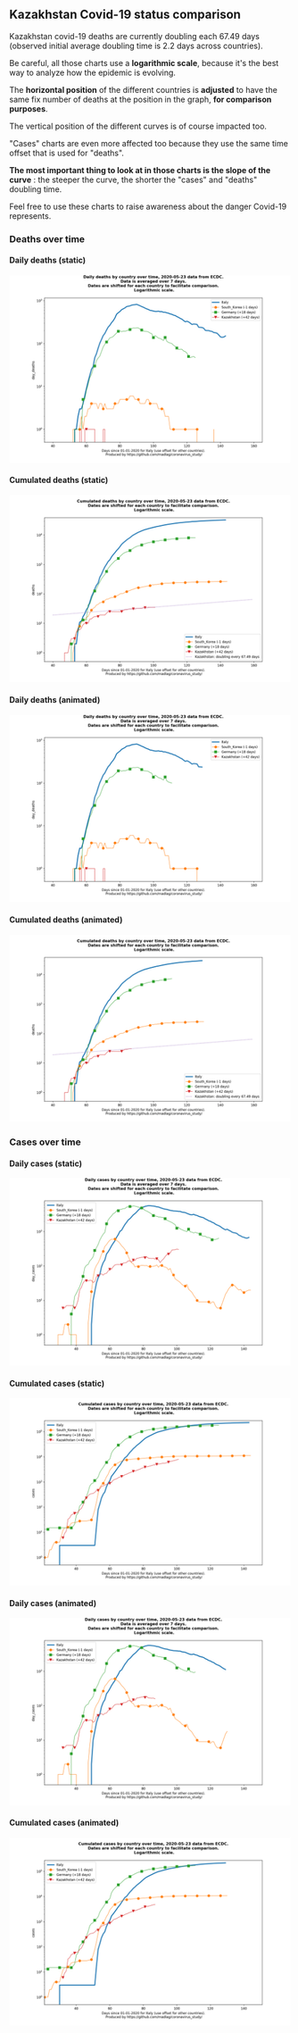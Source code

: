## Kazakhstan Covid-19 status comparison 

Kazakhstan covid-19 deaths are currently doubling each 67.49 days (observed initial average doubling time is 2.2 days across countries).



Be careful, all those charts use a **logarithmic scale**, because it's the best way to analyze how the epidemic is evolving.
 
The **horizontal position** of the different countries is **adjusted** to have the same fix number of deaths at the position in the graph, **for comparison purposes**.

The vertical position of the different curves is of course impacted too.

"Cases" charts are even more affected too because they use the same time offset that is used for "deaths".

**The most important thing to look at in those charts is the slope of the curve** : the steeper the curve, the shorter the "cases" and "deaths" doubling time.

Feel free to use these charts to raise awareness about the danger Covid-19 represents. 


 
### Deaths over time
 
#### Daily deaths (static)
![Kazakhstan covid-19 daily deaths static chart](https://raw.githubusercontent.com/madlag/coronavirus_study/master/notebooks/graphs/2020-05-23/countries/Kazakhstan/2020-05-23_Kazakhstan_day_deaths.png "Kazakhstan covid-19 day_deaths static chart")   
 
#### Cumulated deaths (static)
![Kazakhstan covid-19 cumulated deaths static chart](https://raw.githubusercontent.com/madlag/coronavirus_study/master/notebooks/graphs/2020-05-23/countries/Kazakhstan/2020-05-23_Kazakhstan_deaths.png "Kazakhstan covid-19 deaths static chart")   
 
#### Daily deaths (animated)
![Kazakhstan covid-19 daily deaths animated chart](https://raw.githubusercontent.com/madlag/coronavirus_study/master/notebooks/graphs/2020-05-23/countries/Kazakhstan/2020-05-23_Kazakhstan_day_deaths.gif "Kazakhstan covid-19 day_deaths animated chart")   
 
#### Cumulated deaths (animated)
![Kazakhstan covid-19 cumulated deaths animated chart](https://raw.githubusercontent.com/madlag/coronavirus_study/master/notebooks/graphs/2020-05-23/countries/Kazakhstan/2020-05-23_Kazakhstan_deaths.gif "Kazakhstan covid-19 deaths animated chart")   

 
### Cases over time
 
#### Daily cases (static)
![Kazakhstan covid-19 daily cases static chart](https://raw.githubusercontent.com/madlag/coronavirus_study/master/notebooks/graphs/2020-05-23/countries/Kazakhstan/2020-05-23_Kazakhstan_day_cases.png "Kazakhstan covid-19 day_cases static chart")   
 
#### Cumulated cases (static)
![Kazakhstan covid-19 cumulated cases static chart](https://raw.githubusercontent.com/madlag/coronavirus_study/master/notebooks/graphs/2020-05-23/countries/Kazakhstan/2020-05-23_Kazakhstan_cases.png "Kazakhstan covid-19 cases static chart")   
 
#### Daily cases (animated)
![Kazakhstan covid-19 daily cases animated chart](https://raw.githubusercontent.com/madlag/coronavirus_study/master/notebooks/graphs/2020-05-23/countries/Kazakhstan/2020-05-23_Kazakhstan_day_cases.gif "Kazakhstan covid-19 day_cases animated chart")   
 
#### Cumulated cases (animated)
![Kazakhstan covid-19 cumulated cases animated chart](https://raw.githubusercontent.com/madlag/coronavirus_study/master/notebooks/graphs/2020-05-23/countries/Kazakhstan/2020-05-23_Kazakhstan_cases.gif "Kazakhstan covid-19 cases animated chart")   

